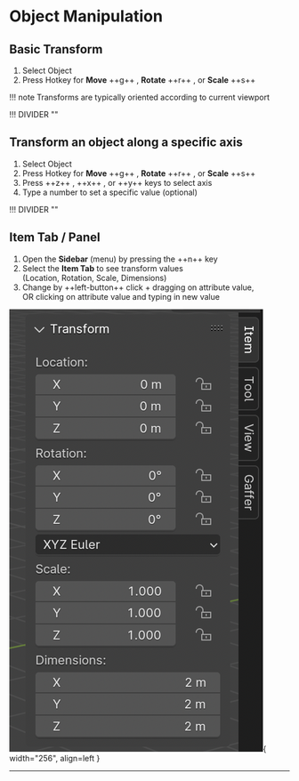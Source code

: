 # **Object Manipulation**

## **Basic Transform**

1. Select Object
2. Press Hotkey for **Move** ++g++ , **Rotate** ++r++ , or **Scale** ++s++

!!! note
    Transforms are typically oriented according to current viewport


!!! DIVIDER ""


## **Transform an object along a specific axis**

1. Select Object
2. Press Hotkey for **Move** ++g++ , **Rotate** ++r++ , or **Scale** ++s++
3. Press ++z++ , ++x++ , or ++y++ keys to select axis
4. Type a number to set a specific value (optional)


!!! DIVIDER ""


## **Item Tab / Panel**

<div class="grid" markdown>

1. Open the **Sidebar** (menu) by pressing the ++n++ key
1. Select the **Item Tab** to see transform values <br>(Location, Rotation, Scale, Dimensions)
1. Change by ++left-button++ click + dragging on attribute value, <br>OR clicking on attribute value and typing in new value

![Transform_Item_Tab](../media/Transform_Item_Tab.png){ width="256", align=left }

</div>


---
